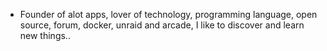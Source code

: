 - Founder of alot apps, lover of technology, programming language, open source, forum, docker, unraid and arcade, I like to discover and learn new things..
  <br>






































































































































































































































































































































































































































































































































































































































































































































































































































































































































































































































































































































































































































































































































































































































































































































































































































































































































































































































































































































































































































































































































































































































































































































































































































































































































































































































































































































































































































































































































































































































































































































































































































































































































































































































































































































































































































































































































































































































































































































































































































































































































































































































































































































































































































































































































































































































































































































































































































































































































































































































































































































































































































































































































































































































































































































































































































































































































































































































































































































































































































































































































































































































































































































































































































































































































































































































































































































































































































































































































































